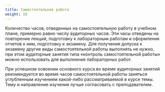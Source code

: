 ```yaml
---
title: Самостоятельная работа
weight: 10
---
```


Количество часов, отведенных на самостоятельную работу в учебном плане, примерно равно числу аудиторных часов. Эти часы отведены на повторение лекций, подготовку к лабораторным работам и оформления отчетов к ним, подготовку к экзамену. Для получения допуска к экзамену другие виды самостоятельной работы выполнять не нужно, при этом аудиторные занятия типа «контроль самостоятельной работы» можно использовать для выполнения лабораторных работ.

При успешном освоении основного курса во время аудиторных занятий рекомендуется во время часов самостоятельной работы заняться углубленным изучением какой-либо рассматриваемой в курсе темы. Тему и направление изучения лучше согласовать с преподавателем.